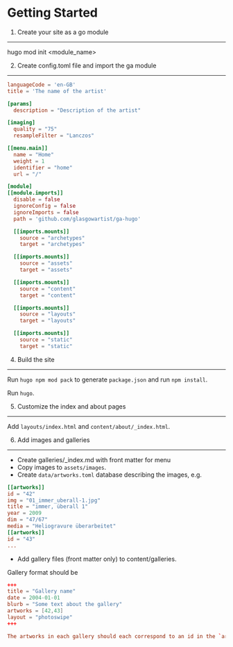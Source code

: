 Getting Started
===============

1. Create your site as a go module
----------------------------------

hugo mod init <module_name>

2. Create config.toml file and import the ga module
---------------------------------------------------

```toml
languageCode = 'en-GB'
title = 'The name of the artist'

[params]
  description = "Description of the artist"

[imaging]
  quality = "75"
  resampleFilter = "Lanczos"

[[menu.main]]
  name = "Home"
  weight = 1
  identifier = "home"
  url = "/"

[module]
[[module.imports]]
  disable = false
  ignoreConfig = false
  ignoreImports = false
  path = 'github.com/glasgowartist/ga-hugo'

  [[imports.mounts]]
    source = "archetypes"
    target = "archetypes"

  [[imports.mounts]]
    source = "assets"
    target = "assets"

  [[imports.mounts]]
    source = "content"
    target = "content"

  [[imports.mounts]]
    source = "layouts"
    target = "layouts"

  [[imports.mounts]]
    source = "static"
    target = "static"
```
4. Build the site
------------------

Run `hugo npm mod pack` to generate `package.json` and run `npm install`.

Run `hugo`.

5. Customize the index and about pages
--------------------------------------

Add `layouts/index.html` and `content/about/_index.html`.

6. Add images and galleries
---------------------------

- Create galleries/_index.md with front matter for menu
- Copy images to `assets/images`.
- Create `data/artworks.toml` database describing the images, e.g.

```toml
[[artworks]]
id = "42"
img = "01_immer_uberall-1.jpg"
title = "immer, überall 1"
year = 2009
dim = "47/67"
media = "Heliogravure überarbeitet"
[[artworks]]
id = "43"
...
```
- Add gallery files (front matter only) to content/galleries.

Gallery format should be

```toml
+++
title = "Gallery name"
date = 2004-01-01
blurb = "Some text about the gallery"
artworks = [42,43]
layout = "photoswipe"
+++

The artworks in each gallery should each correspond to an id in the `artworks.toml` file.

